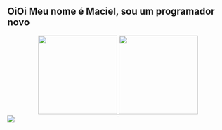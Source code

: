 ## OiOi Meu nome é Maciel, sou um programador novo
<div align="center">
  <a href="https://github.com/Maciel-jr">
  <img height="180em" src="https://github-readme-stats.vercel.app/api?username=Maciel-jr&show_icons=true&theme=dracula&include_all_commits=true&count_private=true"/>
  <img height="180em" src="https://github-readme-stats.vercel.app/api/top-langs/?username=Maciel-jr&layout=compact&langs_count=7&theme=dracula"/>
</div>
<div style="height: 50px;width: 50px; position: absolute;">
  <img src="https://cdn.jsdelivr.net/gh/devicons/devicon/icons/css3/css3-original-wordmark.svg"/>
</div>
